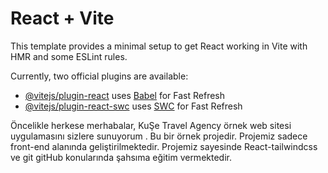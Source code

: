 # React + Vite

This template provides a minimal setup to get React working in Vite with HMR and some ESLint rules.

Currently, two official plugins are available:

- [@vitejs/plugin-react](https://github.com/vitejs/vite-plugin-react/blob/main/packages/plugin-react/README.md) uses [Babel](https://babeljs.io/) for Fast Refresh
- [@vitejs/plugin-react-swc](https://github.com/vitejs/vite-plugin-react-swc) uses [SWC](https://swc.rs/) for Fast Refresh


Öncelikle herkese merhabalar,
KuŞe Travel Agency örnek web sitesi uygulamasını sizlere sunuyorum .
Bu bir örnek projedir. Projemiz sadece front-end alanında geliştirilmektedir.
Projemiz sayesinde React-tailwindcss ve git gitHub konularında şahsıma eğitim vermektedir.
